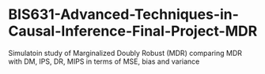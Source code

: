 # BIS631-Advanced-Techniques-in-Causal-Inference-Final-Project-MDR
Simulatoin study of Marginalized Doubly Robust (MDR) comparing MDR with DM, IPS, DR, MIPS in terms of MSE, bias and variance
